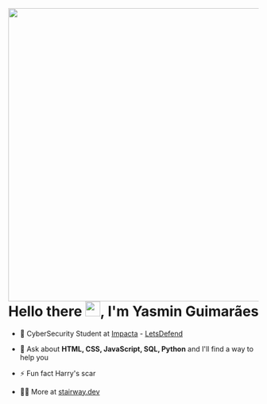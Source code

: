 <img align="right" height="590em" src="https://raw.githubusercontent.com/gist/Stairwayy/e5ddebf7e0e9fb291208c2886d15992c/raw/760a13eefe55d136a33a977fff038f633f678144/githubcards.svg"/>

<h1 align="left">Hello there <img src="https://raw.githubusercontent.com/kaueMarques/kaueMarques/master/hi.gif" height="30px">, I'm Yasmin Guimarães</h1>


-  📓 CyberSecurity Student at [Impacta](https://www.impacta.com.br/) - [LetsDefend](https://app.letsdefend.io/user/guimaraes.a)

- 💬 Ask about **HTML, CSS, JavaScript, SQL, Python** and I'll find a way to help you

- ⚡ Fun fact Harry's scar

- 👨‍💻 More at [stairway.dev](https://stairwayy.github.io/Maratona-Explorer-2.0/)




<!--
**Stairwayy/Stairwayy** is a ✨ _special_ ✨ repository because its `README.md` (this file) appears on your GitHub profile.

Here are some ideas to get you started:

- 🔭 I’m currently working on ...
- 🌱 I’m currently learning ...
- 👯 I’m looking to collaborate on ...
- 🤔 I’m looking for help with ...
- 💬 Ask me about ...
- 📫 How to reach me: ...
- 😄 Pronouns: ...
- ⚡ Fun fact: ...
-->
